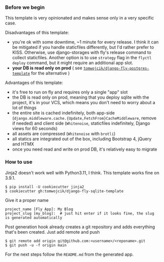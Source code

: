 ### Before we begin

This template is very opinionated and makes sense only in a very specific case.

Disadvantages of this template:
- you're ok with some downtime, ~1 minute for every release. I think it can be mitigated if you handle staticfiles differently, but I'd rather prefer to KISS. Otherwise, use django-storages with fly's release command to collect staticfiles. Another option is to use `strategy` flag in the `flyctl deploy` command, but it might require an additional app slot.
- **your DB is read only on prod** ( see [`tomwojcik/django-fly-postgres-template`](https://github.com/tomwojcik/django-fly-postgres-template) for the alternative )


Advantages of this template:
- it's free to run on fly and requires only a single "app" slot
- the DB is read only on prod, meaning that you deploy sqlite with the project, it's in your VCS, which means you don't need to worry about a lot of things
- the entire site is cached indefinitely, both app-side (`django.middleware.cache.{Update,FetchFrom}CacheMiddleware`, remove if needed) and client side (`Whitenoise`, staticfiles indefinitely, Django views for 60 seconds)
- all assets are compressed (`Whitenoise` with `brotli`)
- all statics are integrated out of the box, including Bootstrap 4, jQuery and HTMX
- once you need read and write on prod DB, it's relatively easy to migrate


### How to use

Jinja2 doesn't work well with Python3.11, I think. This template works fine on 3.9.1.

```shell
$ pip install -U cookiecutter jinja2
$ cookiecutter gh:tomwojcik/django-fly-sqlite-template
```

Give it a proper name

```shell
project_name [Fly App]: My Blog
project_slug [my_blog]:  # just hit enter if it looks fine, the slug is generated automatically
```

Post generation hook already creates a git repository and adds everything that's been created. Just add remote and push

```shell
$ git remote add origin git@github.com:<username>/<reponame>.git
$ git push -u -f origin main
```

For the next steps follow the `README.md` from the generated app.
